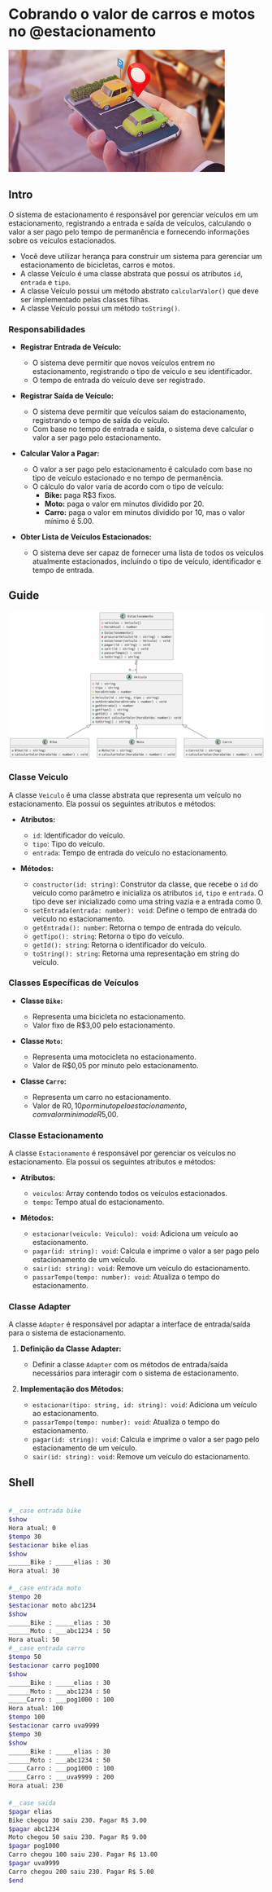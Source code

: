 # Cobrando o valor de carros e motos no @estacionamento

![_](cover.jpg)

## Intro

O sistema de estacionamento é responsável por gerenciar veículos em um estacionamento, registrando a entrada e saída de veículos, calculando o valor a ser pago pelo tempo de permanência e fornecendo informações sobre os veículos estacionados.

- Você deve utilizar herança para construir um sistema para gerenciar um estacionamento de bicicletas, carros e motos.
- A classe Veículo é uma classe abstrata que possui os atributos `id`, `entrada` e `tipo`.
- A classe Veículo possui um método abstrato `calcularValor()` que deve ser implementado pelas classes filhas.
- A classe Veículo possui um método `toString()`.

### Responsabilidades

- **Registrar Entrada de Veículo:**
  - O sistema deve permitir que novos veículos entrem no estacionamento, registrando o tipo de veículo e seu identificador.
  - O tempo de entrada do veículo deve ser registrado.

- **Registrar Saída de Veículo:**
  - O sistema deve permitir que veículos saiam do estacionamento, registrando o tempo de saída do veículo.
  - Com base no tempo de entrada e saída, o sistema deve calcular o valor a ser pago pelo estacionamento.

- **Calcular Valor a Pagar:**
  - O valor a ser pago pelo estacionamento é calculado com base no tipo de veículo estacionado e no tempo de permanência.
  - O cálculo do valor varia de acordo com o tipo de veículo:
    - **Bike:** paga R$3 fixos.
    - **Moto:** paga o valor em minutos dividido por 20.
    - **Carro:** paga o valor em minutos dividido por 10, mas o valor mínimo é 5.00.

- **Obter Lista de Veículos Estacionados:**
  - O sistema deve ser capaz de fornecer uma lista de todos os veículos atualmente estacionados, incluindo o tipo de veículo, identificador e tempo de entrada.

## Guide

![_](diagrama.png)

<!-- load diagrama.puml fenced=ts:filter -->

### Classe Veiculo

A classe `Veiculo` é uma classe abstrata que representa um veículo no estacionamento. Ela possui os seguintes atributos e métodos:

- **Atributos:**
  - `id`: Identificador do veículo.
  - `tipo`: Tipo do veículo.
  - `entrada`: Tempo de entrada do veículo no estacionamento.

- **Métodos:**
  - `constructor(id: string)`: Construtor da classe, que recebe o `id` do veículo como parâmetro e inicializa os atributos `id`, `tipo` e `entrada`. O tipo deve ser inicializado como uma string vazia e a entrada como 0.
  - `setEntrada(entrada: number): void`: Define o tempo de entrada do veículo no estacionamento.
  - `getEntrada(): number`: Retorna o tempo de entrada do veículo.
  - `getTipo(): string`: Retorna o tipo do veículo.
  - `getId(): string`: Retorna o identificador do veículo.
  - `toString(): string`: Retorna uma representação em string do veículo.

### Classes Específicas de Veículos

- **Classe `Bike`:**
  - Representa uma bicicleta no estacionamento.
  - Valor fixo de R$3,00 pelo estacionamento.

- **Classe `Moto`:**
  - Representa uma motocicleta no estacionamento.
  - Valor de R$0,05 por minuto pelo estacionamento.

- **Classe `Carro`:**
  - Representa um carro no estacionamento.
  - Valor de R$0,10 por minuto pelo estacionamento, com valor mínimo de R$5,00.

### Classe Estacionamento

A classe `Estacionamento` é responsável por gerenciar os veículos no estacionamento. Ela possui os seguintes atributos e métodos:

- **Atributos:**
  - `veiculos`: Array contendo todos os veículos estacionados.
  - `tempo`: Tempo atual do estacionamento.

- **Métodos:**
  - `estacionar(veiculo: Veiculo): void`: Adiciona um veículo ao estacionamento.
  - `pagar(id: string): void`: Calcula e imprime o valor a ser pago pelo estacionamento de um veículo.
  - `sair(id: string): void`: Remove um veículo do estacionamento.
  - `passarTempo(tempo: number): void`: Atualiza o tempo do estacionamento.

### Classe Adapter

A classe `Adapter` é responsável por adaptar a interface de entrada/saída para o sistema de estacionamento.

1. **Definição da Classe Adapter:**

   - Definir a classe `Adapter` com os métodos de entrada/saída necessários para interagir com o sistema de estacionamento.

2. **Implementação dos Métodos:**

   - `estacionar(tipo: string, id: string): void`: Adiciona um veículo ao estacionamento.
   - `passarTempo(tempo: number): void`: Atualiza o tempo do estacionamento.
   - `pagar(id: string): void`: Calcula e imprime o valor a ser pago pelo estacionamento de um veículo.
   - `sair(id: string): void`: Remove um veículo do estacionamento.

<!-- load -->

## Shell

```sh

#__case entrada bike
$show
Hora atual: 0
$tempo 30
$estacionar bike elias
$show
______Bike : _____elias : 30
Hora atual: 30

#__case entrada moto
$tempo 20
$estacionar moto abc1234
$show
______Bike : _____elias : 30
______Moto : ___abc1234 : 50
Hora atual: 50
#__case entrada carro
$tempo 50
$estacionar carro pog1000
$show
______Bike : _____elias : 30
______Moto : ___abc1234 : 50
_____Carro : ___pog1000 : 100
Hora atual: 100
$tempo 100
$estacionar carro uva9999
$tempo 30
$show
______Bike : _____elias : 30
______Moto : ___abc1234 : 50
_____Carro : ___pog1000 : 100
_____Carro : ___uva9999 : 200
Hora atual: 230

#__case saida
$pagar elias
Bike chegou 30 saiu 230. Pagar R$ 3.00
$pagar abc1234
Moto chegou 50 saiu 230. Pagar R$ 9.00
$pagar pog1000
Carro chegou 100 saiu 230. Pagar R$ 13.00
$pagar uva9999
Carro chegou 200 saiu 230. Pagar R$ 5.00
$end
```
